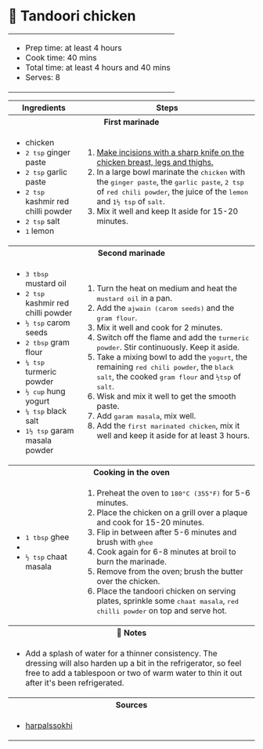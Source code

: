 # 🍗 Tandoori chicken

<table table table-striped>
    <tr>
        <td colspan="2">
        <ul>
            <li>Prep time: at least 4 hours</li>
            <li>Cook time: 40 mins</li>
            <li>Total time: at least 4 hours and 40 mins</li>
            <li>Serves: 8</li>
        </ul>
        </td>
    </tr>
</table>

<table class="table table-striped">
  <thead>
    <tr>
      <th scope="col">Ingredients</th>
      <th scope="col">Steps</th>
    </tr>
  </thead>
    <tr>
      <th colspan="2">First marinade</th>
    </tr>
    <tr>
      <td scope="row">
        <ul>
            <li>chicken</li>
            <li><samp>2 tsp</samp> ginger paste</li>
            <li><samp>2 tsp</samp> garlic paste</li>
            <li><samp>2 tsp</samp> kashmir red chilli powder</li>
            <li><samp>2 tsp</samp> salt</li>
            <li><samp>1</samp> lemon</li>
        </ul>
      </td>
      <td>
        <ol>
            <li><a href="http://harpalssokhi.com/recipe/how-to-cut-chicken-for-tandoori/">Make incisions with a sharp knife on the chicken breast, legs and thighs.</a></li>
            <li>In a large bowl marinate the <samp>chicken</samp> with the <samp>ginger paste</samp>, the <samp>garlic paste</samp>, <samp>2 tsp</samp> of <samp>red chili powder</samp>, the juice of the <samp>lemon</samp> and <samp>1½ tsp</samp> of <samp>salt</samp>.</li>
            <li>Mix it well and keep It aside for 15-20 minutes.</li>
        </ol>
      </td>
    </tr>
    <tr>
      <th colspan="2">Second marinade</th>
    </tr>
    <tr>
      <td scope="row">
        <ul>
            <li><samp>3 tbsp</samp> mustard oil</li>
            <li><samp>2 tsp</samp> kashmir red chilli powder</li>
            <li><samp>½ tsp</samp> carom seeds</li>
            <li><samp>2 tbsp</samp> gram flour</li>
            <li><samp>¼ tsp</samp> turmeric powder</li>
            <li><samp>½ cup</samp> hung yogurt</li>
            <li><samp>¼ tsp</samp> black salt</li>
            <li><samp>1½ tsp</samp> garam masala powder</li>
        </ul>
      </td>
      <td>
        <ol>
            <li>Turn the heat on medium and heat the <samp>mustard oil</samp> in a pan.</li>
            <li>Add the <samp>ajwain (carom seeds)</samp> and the <samp>gram flour</samp>.</li>
            <li>Mix it well and cook for 2 minutes.</li>
            <li>Switch off the flame and add the <samp>turmeric powder</samp>. Stir continuously. Keep it aside.</li>
            <li>Take a mixing bowl to add the <samp>yogurt</samp>, the remaining <samp>red chili powder</samp>, the <samp>black salt</samp>, the cooked <samp>gram flour</samp> and <samp>½tsp</samp> of <samp>salt</samp>.</li>
            <li>Wisk and mix it well to get the smooth paste.</li>
            <li>Add <samp>garam masala</samp>, mix well.</li>
            <li>Add the <samp>first marinated chicken</samp>, mix it well and keep it aside for at least 3 hours.</li>
        </ol>
      </td>
    </tr>
    <tr>
      <th colspan="2">Cooking in the oven</th>
    </tr>
    <tr>
      <td scope="row">
        <ul>
            <li><samp>1 tbsp</samp> ghee</li>
            <li><li><samp>½ tsp</samp> chaat masala</li></li>
        </ul>
      </td>
      <td>
        <ol>
            <li>Preheat the oven to <samp>180°C (355°F)</samp> for 5-6 minutes.</li>
            <li>Place the chicken on a grill over a plaque and cook for 15-20 minutes.</li>
            <li>Flip in between after 5-6 minutes and brush with <samp>ghee</samp></li>
            <li>Cook again for 6-8 minutes at broil to burn the marinade.</li>
            <li>Remove from the oven; brush the butter over the chicken.</li>
            <li>Place the tandoori chicken on serving plates, sprinkle some <samp>chaat masala</samp>, <samp>red chilli powder</samp> on top and serve hot.</li>
        </ol>
      </td>
    </tr>
    <tr>
      <th colspan="2">📝 Notes</th>
    </tr>
    <tr>
      <td colspan="2">
        <ul>
            <li>Add a splash of water for a thinner consistency. The dressing will also harden up a bit in the refrigerator, so feel free to add a tablespoon or two of warm water to thin it out after it's been refrigerated.</li>
        </ul>
      </td>
    </tr>
    <tr>
      <th colspan="2">Sources</th>
    </tr>
    <tr>
      <td colspan="2">
        <ul>
            <li><a href="https://harpalssokhi.com/recipe/tandoori-chicken-in-oven/" target="_blank">harpalssokhi</a></li>
        </ul>
      </td>
    </tr>
  </tbody>
</table>
